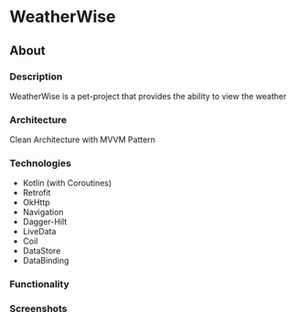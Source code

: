 # WeatherWise

## About

### Description

WeatherWise is a pet-project that provides the ability to view the weather

### Architecture

Clean Architecture with MVVM Pattern

### Technologies

- Kotlin (with Coroutines)
- Retrofit
- OkHttp
- Navigation
- Dagger-Hilt
- LiveData
- Coil
- DataStore
- DataBinding

### Functionality

### Screenshots
